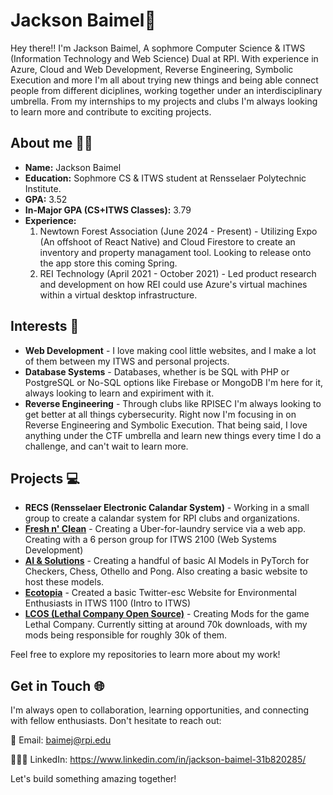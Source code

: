 # Jackson Baimel👋

Hey there!! I'm Jackson Baimel, A sophmore Computer Science & ITWS (Information Technology and Web Science) Dual at RPI. With experience in Azure, Cloud and Web Development, Reverse Engineering, Symbolic Execution and more I'm all about trying new things and being able connect people from different diciplines, working together under an interdisciplinary umbrella. From my internships to my projects and clubs I'm always looking to learn more and contribute to exciting projects.

## About me 👨‍🦱
- **Name:** Jackson Baimel
- **Education:** Sophmore CS & ITWS student at Rensselaer Polytechnic Institute.
- **GPA:** 3.52
- **In-Major GPA (CS+ITWS Classes):** 3.79
- **Experience:**
  1. Newtown Forest Association (June 2024 - Present) - Utilizing Expo (An offshoot of React Native) and Cloud Firestore to create an inventory and property managament tool. Looking to release onto the app store this coming Spring.
  2. REI Technology (April 2021 - October 2021) - Led product research and development on how REI could use Azure's virtual machines within a virtual desktop infrastructure.
 
## Interests 🥳
- **Web Development** - I love making cool little websites, and I make a lot of them between my ITWS and personal projects.
- **Database Systems** - Databases, whether is be SQL with PHP or PostgreSQL or No-SQL options like Firebase or MongoDB I'm here for it, always looking to learn and expiriment with it.
- **Reverse Engineering** - Through clubs like RPISEC I'm always looking to get better at all things cybersecurity. Right now I'm focusing in on Reverse Engineering and Symbolic Execution. That being said, I love anything under the CTF umbrella and learn new things every time I do a challenge, and can't wait to learn more.

## Projects 💻
- **RECS (Rensselaer Electronic Calandar System)** - Working in a small group to create a calandar system for RPI clubs and organizations.
- [**Fresh n' Clean**](https://github.com/BastedEggsRYummy/ITWS2100-FreshNClean) - Creating a Uber-for-laundry service via a web app. Creating with a 6 person group for ITWS 2100 (Web Systems Development)
- [**AI & Solutions**](https://github.com/AI-and-Solutions) - Creating a handful of basic AI Models in PyTorch for Checkers, Chess, Othello and Pong. Also creating a basic website to host these models.
- [**Ecotopia**](https://github.com/BastedEggsRYummy/ITWS1100-Ecotopia) - Created a basic Twitter-esc Website for Environmental Enthusiasts in ITWS 1100 (Intro to ITWS)
- [**LCOS (Lethal Company Open Source)**](https://github.com/LCOS-Lethal-Company-Open-Source) - Creating Mods for the game Lethal Company. Currently sitting at around 70k downloads, with my mods being responsible for roughly 30k of them.

Feel free to explore my repositories to learn more about my work!

## Get in Touch 🌐

I'm always open to collaboration, learning opportunities, and connecting with fellow enthusiasts. Don't hesitate to reach out:

📧 Email: baimej@rpi.edu

👨🏼‍💻 LinkedIn: https://www.linkedin.com/in/jackson-baimel-31b820285/

<!--🌐 Website: [Get a website please]-->
<!--📤 Blog: [Get a blog now!]-->
Let's build something amazing together!
<!--
**BastedEggsRYummy/BastedEggsRYummy** is a ✨ _special_ ✨ repository because its `README.md` (this file) appears on your GitHub profile.

Here are some ideas to get you started:

- 🔭 I’m currently working on ...
- 🌱 I’m currently learning ...
- 👯 I’m looking to collaborate on ...
- 🤔 I’m looking for help with ...
- 💬 Ask me about ...
- 📫 How to reach me: ...
- 😄 Pronouns: ...
- ⚡ Fun fact: ...
-->
